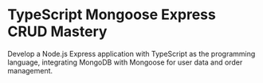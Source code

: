 # TypeScript Mongoose Express CRUD Mastery
Develop a Node.js Express application with TypeScript as the programming language, integrating MongoDB with Mongoose for user data and order management.
